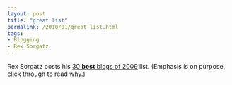 ```yaml
---
layout: post
title: "great list"
permalink: /2010/01/great-list.html
tags: 
- Blogging
- Rex Sorgatz
---
```


Rex Sorgatz posts his [30 **best** blogs of 2009](http://www.fimoculous.com/archive/post-6647.cfm) list. (Emphasis is on purpose, click through to read why.)

